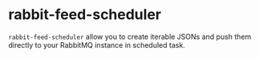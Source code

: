 # rabbit-feed-scheduler
`rabbit-feed-scheduler` allow you to create iterable JSONs and push them directly to your RabbitMQ instance in scheduled task.
